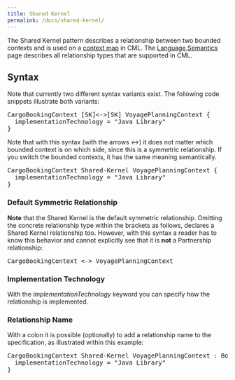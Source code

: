 ```yaml
---
title: Shared Kernel
permalink: /docs/shared-kernel/
---
```


The Shared Kernel pattern describes a relationship between two bounded contexts and is used on a [context map](/docs/context-map/) in CML. The [Language Semantics](https://contextmapper.org/docs/language-model/) page describes all relationship types that are supported in CML.

## Syntax
Note that currently two different syntax variants exist. The following code snippets illustrate both variants:

<div class="highlight"><pre><span></span>CargoBookingContext [<span class="k">SK</span>]&lt;-&gt;[<span class="k">SK</span>] VoyagePlanningContext {
  <span class="k">implementationTechnology</span> = <span class="s">&quot;Java Library&quot;</span>
}
</pre></div>

Note that with this syntax (with the arrows _&lt;-&gt;_) it does not matter which bounded context is on which side, since this is a symmetric relationship. If you switch the bounded contexts, it has the same meaning semantically.

<div class="highlight"><pre><span></span>CargoBookingContext <span class="k">Shared-Kernel</span> VoyagePlanningContext {
  <span class="k">implementationTechnology</span> = <span class="s">&quot;Java Library&quot;</span>
}
</pre></div>

### Default Symmetric Relationship
**Note** that the Shared Kernel is the default symmetric relationship. Omitting the concrete relationship type within the brackets as follows, declares a 
Shared Kernel relationship too. However, with this syntax a reader has to know this behavior and cannot explicitly see that it is **not** a Partnership
relationship:

<div class="highlight"><pre><span></span>CargoBookingContext &lt;-&gt; VoyagePlanningContext
</pre></div>

### Implementation Technology
With the _implementationTechnology_ keyword you can specify how the relationship is implemented.

### Relationship Name
With a colon it is possible (optionally) to add a relationship name to the specification, as illustrated within this example:

<div class="highlight"><pre><span></span>CargoBookingContext <span class="k">Shared-Kernel</span> VoyagePlanningContext : BookingVoyageRelationship {
  <span class="k">implementationTechnology</span> = <span class="s">&quot;Java Library&quot;</span>
}
</pre></div>
